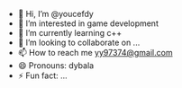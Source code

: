 - 👋 Hi, I’m @youcefdy
- 👀 I’m interested in game development
- 🌱 I’m currently learning c++
- 💞️ I’m looking to collaborate on ...
- 📫 How to reach me yy97374@gmail.com
- 😄 Pronouns: dybala
- ⚡ Fun fact: ...

<!---
youcefdy/youcefdy is a ✨ special ✨ repository because its `README.md` (this file) appears on your GitHub profile.
You can click the Preview link to take a look at your changes.
--->
